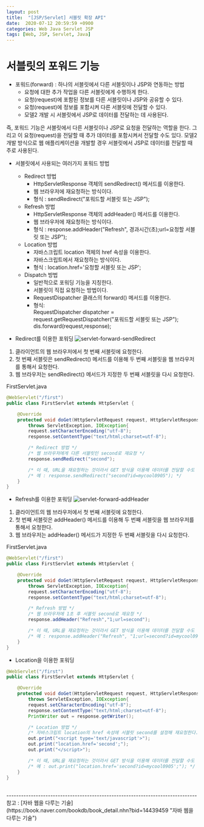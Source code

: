 ```yaml
---
layout: post
title:  "[JSP/Servlet] 서블릿 확장 API"
date:  2020-07-12 20:59:59 +0900
categories: Web Java Servlet JSP
tags: [Web, JSP, Servlet, Java]
---
```


# 서블릿의 포워드 기능
- 포워드(forward) : 하나의 서블릿에서 다른 서블릿이나 JSP와 연동하는 방법
    + 요청에 대한 추가 작업을 다른 서블릿에게 수행하게 한다.
    + 요청(request)에 포함된 정보를 다른 서블릿이나 JSP와 공유할 수 있다.
    + 요청(request)에 정보를 포함시켜 다른 서블릿에 전달할 수 있다.
    + 모델2 개발 시 서블릿에서 JSP로 데이터를 전달하는 데 사용된다.
    
즉, 포워드 기능은 서블릿에서 다른 서블릿이나 JSP로 요청을 전달하는 역할을 한다. 그리고 이 요청(request)을 전달할 때 추가 데이터를 포함시켜서 전달할 수도 있다. 모델2 개발 방식으로 웹 애플리케이션을 개발할 경우 서블릿에서 JSP로 데이터를 전달할 때 주로 사용된다.


- 서블릿에서 사용되는 여러가지 포워드 방법
    + Redirect 방법
        * HttpServletResponse 객체의 sendRedirect() 메서드를 이용한다.
        * 웹 브라우저에 재요청하는 방식이다.
        * 형식 : sendRedirect("포워드할 서블릿 또는 JSP");
    + Refresh 방법
        * HttpServletResponse 객체의 addHeader() 메서드를 이용한다.
        * 웹 브라우저에 재요청하는 방식이다.
        * 형식 : response.addHeader("Refresh", 경과시간(초);url=요청할 서블릿 또는 JSP");
    + Location 방법
        * 자바스크립트 location 객체의 href 속성을 이용한다.
        * 자바스크립트에서 재요청하는 방식이다.
        * 형식 : location.href='요청할 서블릿 또는 JSP';
    + Dispatch 방법
        * 일반적으로 포워딩 기능을 지칭한다.
        * 서블릿이 직접 요청하는 방법이다.
        * RequestDispatcher 클래스의 forward() 메서드를 이용한다.
        * 형식:<br>
        RequestDispatcher dispatcher = request.getRequestDispatcher("포워드할 서블릿 또는 JSP");<br>
        dis.forward(request,response);


- Redirect를 이용한 포워딩
![servlet-forward-sendRedirect](https://user-images.githubusercontent.com/43199318/87244718-34da5700-c47a-11ea-912a-a80312e26eb3.png)
1. 클라이언트의 웹 브라우저에서 첫 번째 서블릿에 요청한다.
2. 첫 번째 서블릿은 sendRedirect() 메서드를 이용해 두 번째 서블릿을 웹 브라우저를 통해서 요청한다.
3. 웹 브라우저는 sendRedirect() 메서드가 지정한 두 번째 서블릿을 다시 요청한다.

FirstServlet.java
```java
@WebServlet("/first")
public class FirstServlet extends HttpServlet {

    @Override
    protected void doGet(HttpServletRequest request, HttpServletResponse response)
        throws ServletException, IOException{
        request.setCharacterEncoding("utf-8");
        response.setContentType("text/html;charset=utf-8");

        /* Redirect 방법 */
        /* 웹 브라우저에게 다른 서블릿인 second로 재요청 */
        response.sendRedirect("second");

        /* 이 때, URL을 재요청하는 것이라서 GET 방식을 이용해 데이터를 전달할 수도 있다. */
        /* 예 : response.sendRedirect("second?id=mycool0905"); */
    }
}
```

- Refresh를 이용한 포워딩
![servlet-forward-addHeader](https://user-images.githubusercontent.com/43199318/87244797-f09b8680-c47a-11ea-905d-0297999d181f.png)
1. 클라이언트의 웹 브라우저에서 첫 번째 서블릿에 요청한다.
2. 첫 번째 서블릿은 addHeader() 메서드를 이용해 두 번째 서블릿을 웹 브라우저를 통해서 요청한다.
3. 웹 브라우저는 addHeader() 메서드가 지정한 두 번째 서블릿을 다시 요청한다.

FirstServlet.java
```java
@WebServlet("/first")
public class FirstServlet extends HttpServlet {

    @Override
    protected void doGet(HttpServletRequest request, HttpServletResponse response)
        throws ServletException, IOException{
        request.setCharacterEncoding("utf-8");
        response.setContentType("text/html;charset=utf-8");

        /* Refresh 방법 */
        /* 웹 브라우저에 1초 후 서블릿 second로 재요청 */
        response.addHeader("Refresh","1;url=second");

        /* 이 때, URL을 재요청하는 것이라서 GET 방식을 이용해 데이터를 전달할 수도 있다. */
        /* 예 : response.addHeader("Refresh", "1;url=second?id=mycool0905"); */
    }
}
```

- Location을 이용한 포워딩
```java
@WebServlet("/first")
public class FirstServlet extends HttpServlet {

    @Override
    protected void doGet(HttpServletRequest request, HttpServletResponse response)
        throws ServletException, IOException{
        request.setCharacterEncoding("utf-8");
        response.setContentType("text/html;charset=utf-8");
        PrintWriter out = response.getWriter();

        /* Location 방법 */
        /* 자바스크립트 location의 href 속성에 서블릿 second를 설정해 재요청한다. */
        out.print("<script type='text/javascript'>");
        out.print("location.href='second';");
        out.print("</script>");

        /* 이 때, URL을 재요청하는 것이라서 GET 방식을 이용해 데이터를 전달할 수도 있다. */
        /* 예 : out.print("location.href='second?id=mycool0905';"); */
    }
}
```


<br>
------------------------------------------------------------------------------
참고 : [자바 웹을 다루는 기술](https://book.naver.com/bookdb/book_detail.nhn?bid=14439459 "자바 웹을 다루는 기술")